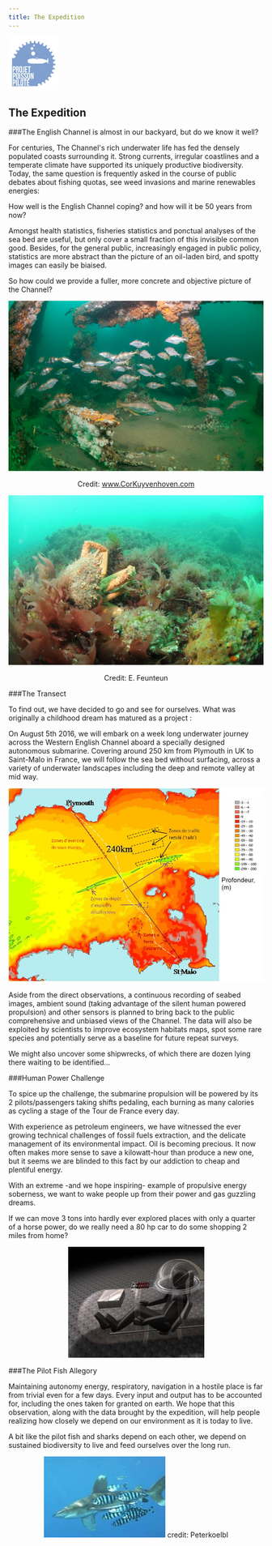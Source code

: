 ```yaml
---
title: The Expedition
---
```


<div class="row">
<div class="span1.5">

<img
 style="border: 0px solid ; width: 100px; height: 105px;"
 alt="logo" src="../img/LogoENL.gif">

</div>

<div class="span10.5">

## The Expedition

</div>
</div>

###The English Channel is almost in our backyard, but do we know it well?

For centuries, The Channel\'s rich underwater life has fed the densely populated coasts surrounding it. 
Strong currents, irregular coastlines and a temperate climate 
have supported its uniquely productive biodiversity. 
Today, the same question is frequently asked in the course of public debates 
about fishing quotas, see weed invasions and marine renewables energies:

How well is the English Channel coping? and how will it be 50 years from now?

Amongst health statistics, fisheries statistics and ponctual analyses of the sea bed are useful, 
but only cover a small fraction of this invisible common good. 
Besides, for the general public, increasingly engaged in public policy,
statistics are more abstract than the picture of an oil-laden bird, 
and spotty images can easily be biaised.

So how could we provide a fuller, more concrete and objective picture of the Channel?

<div style="text-align: center;">

![](../img/Cor-Kuyvenhoven-3046.jpg)

Credit: www.CorKuyvenhoven.com

![](../img/DSC_6277.jpg)

Credit: E. Feunteun

</div>

###The Transect

To find out, we have decided to go and see for ourselves. What was originally a childhood dream has matured as a project :

On August 5th 2016, we will embark on a week long underwater journey across the Western English Channel
aboard a specially designed autonomous submarine. 
Covering around 250 km from Plymouth in UK to Saint-Malo in France, 
we will follow the sea bed without surfacing, 
across a variety of underwater landscapes including the deep and remote valley at mid way.

<div style="text-align: center;">

![](../img/Route.jpg)

</div>

Aside from the direct observations, a continuous recording of seabed images, 
ambient sound (taking advantage of the silent human powered propulsion) and other sensors is planned
to bring back to the public comprehensive and unbiased views of the Channel. 
The data will also be exploited by scientists to improve ecosystem habitats maps, 
spot some rare species and potentially serve as a baseline for future repeat surveys.

We might also uncover some shipwrecks, 
of which there are dozen lying there waiting to be identified\...


###Human Power Challenge

To spice up the challenge,
the submarine propulsion will be powered by its 2 pilots/passengers taking shifts pedaling, 
each burning as many calories as cycling a stage of the Tour de France every day. 

With experience as petroleum engineers,
we have witnessed the ever growing technical challenges of fossil fuels extraction, 
and the delicate management of its environmental impact.
Oil is becoming precious. It now often makes more sense to save a kilowatt-hour than produce a new one, 
but it seems we are blinded to this fact by our addiction to cheap and plentiful energy.

With an extreme -and we hope inspiring- example of propulsive energy soberness, 
we want to wake people up from their power and gas guzzling dreams.

If we can move 3 tons into hardly ever explored places with only a quarter of a horse power, 
do we really need a 80 hp car to do some shopping 2 miles from home?

<div style="text-align: center;">

![](../img/pedalageS.jpg)

</div>

###The Pilot Fish Allegory

Maintaining autonomy energy, respiratory, navigation in a hostile place is far from trivial
even for a few days. Every input and output has to be accounted for, 
including the ones taken for granted on earth.
We hope that this observation, along with the data brought by the expedition, 
will help people realizing how closely we depend on our environment as it is today to live. 

A bit like the pilot fish and sharks depend on each other, 
we depend on sustained biodiversity to live and feed ourselves over the long run.

<div style="text-align: center;">

![](../img/pilot-fish.jpg)
credit: Peterkoelbl
</div>